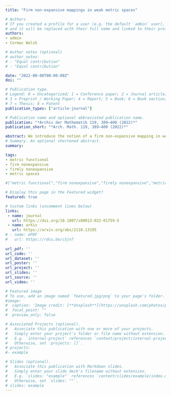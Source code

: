 ```yaml
---
title: "Firm non-expansive mappings in weak metric spaces"

# Authors
# If you created a profile for a user (e.g. the default `admin` user), write the username (folder name) here 
# and it will be replaced with their full name and linked to their profile.
authors:
- admin
- Cormac Walsh

# Author notes (optional)
# author_notes:
# - "Equal contribution"
# - "Equal contribution"

date: "2022-00-00T00:00:00Z"
doi: ""

# Publication type.
# Legend: 0 = Uncategorized; 1 = Conference paper; 2 = Journal article;
# 3 = Preprint / Working Paper; 4 = Report; 5 = Book; 6 = Book section;
# 7 = Thesis; 8 = Patent
publication_types: ["article-journal"]

# Publication name and optional abbreviated publication name.
publication: "*Archiv der Mathematik 119, 389–400 (2022)*"
publication_short: "*Arch. Math. 119, 389–400 (2022)*"

abstract: We introduce the notion of a firm non-expansive mapping in weak metric spaces, extending previous work for Banach spaces and certain geodesic spaces. We prove that, for firm non-expansive mappings, the minimal displacement, the linear rate of escape, and the asymptotic step size are all equal. This generalises a theorem by Reich and Shafrir.   
# Summary. An optional shortened abstract.
summary:   

tags: 
- metric functional
- firm nonexpansive
- firmly nonexpansive
- metric spaces

#["metric functional","firm nonexpansive","firmly nonexpansive","metric spaces","minimal displacement","escape rate","asymptotic step size"]

# Display this page in the Featured widget?
featured: true

# Custom links (uncomment lines below)
links:
 - name: journal
   url: https://doi.org/10.1007/s00013-022-01759-5
 - name: arXiv
   url: https://arxiv.org/abs/2110.13195
# - name: ePDF
#   url: https://rdcu.be/cSjn7
 
url_pdf: ''
url_code: ''
url_dataset: ''
url_poster: ''
url_project: ''
url_slides: ''
url_source: ''
url_video: ''

# Featured image
# To use, add an image named `featured.jpg/png` to your page's folder. 
#image:
#  caption: 'Image credit: [**Unsplash**](https://unsplash.com/photos/pLCdAaMFLTE)'
#  focal_point: ""
#  preview_only: false

# Associated Projects (optional).
#   Associate this publication with one or more of your projects.
#   Simply enter your project's folder or file name without extension.
#   E.g. `internal-project` references `content/project/internal-project/index.md`.
#   Otherwise, set `projects: []`.
# projects:
#- example

# Slides (optional).
#   Associate this publication with Markdown slides.
#   Simply enter your slide deck's filename without extension.
#   E.g. `slides: "example"` references `content/slides/example/index.md`.
#   Otherwise, set `slides: ""`.
# slides: example
---
```

